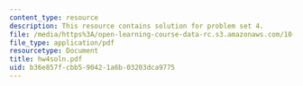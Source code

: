 ```yaml
---
content_type: resource
description: This resource contains solution for problem set 4.
file: /media/https%3A/open-learning-course-data-rc.s3.amazonaws.com/10-34-numerical-methods-applied-to-chemical-engineering-fall-2005/b36e857fcbb590421a6b03203dca9775_hw4soln.pdf
file_type: application/pdf
resourcetype: Document
title: hw4soln.pdf
uid: b36e857f-cbb5-9042-1a6b-03203dca9775
---
```

